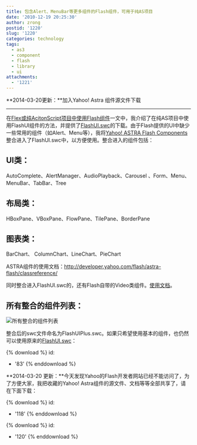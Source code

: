 ```yaml
---
title: 包含Alert、MenuBar等更多组件的Flash组件，可用于纯AS项目
date: '2010-12-19 20:25:30'
author: zrong
postid: '1220'
slug: '1220'
categories: technology
tags:
  - as3
  - component
  - flash
  - library
  - ui
attachments:
  - '1221'
---
```


**2014-03-20更新：**加入Yahoo! Astra 组件源文件下载

------------------------------------------------------------------------

在[Flex或纯AcitonScript项目中使用Flash组件](/post/1192.htm)一文中，我介绍了在纯AS项目中使用FlashUI组件的方法，并提供了[FlashUI.swc](/download/79/)的下载。由于Flash提供的UI中缺少一些常用的组件（如Alert、Menu等），我将[Yahoo!
ASTRA Flash
Components](http://developer.yahoo.com/flash/astra-flash/)整合进入了FlashUI.swc中，以方便使用。整合进入的组件包括：

UI类：
------

AutoComplete、AlertManager、AudioPlayback、Carousel
、Form、Menu、MenuBar、TabBar、Tree

布局类：
--------

HBoxPane、VBoxPane、FlowPane、TilePane、BorderPane

图表类：
--------

BarChart、 ColumnChart、LineChart、PieChart

ASTRA组件的使用文档：<http://developer.yahoo.com/flash/astra-flash/classreference/>

同时整合进入FlashUI.swc的，还有Flash自带的Video类组件。[使用文档](http://help.adobe.com/zh_CN/Flash/CS5/AS3LR/fl/video/package-detail.html)。

所有整合的组件列表：
--------------------

![所有整合的组件列表](/uploads/2010/12/flashui.png)

整合后的swc文件命名为FlashUIPlus.swc。如果只希望使用基本的组件，也仍然可以使用原来的[FlashUI.swc](/post/1192.htm)：

{% download %}
id:
  - '83'
{% enddownload %}

**2014-03-20
更新：**今天发现Yahoo的Flash开发者网站已经不能访问了，为了方便大家，我把收藏的Yahoo!
Astra组件的源文件、文档等等全部共享了，请在下面下载：

{% download %}
id:
  - '118'
{% enddownload %}

{% download %}
id:
  - '120'
{% enddownload %}

